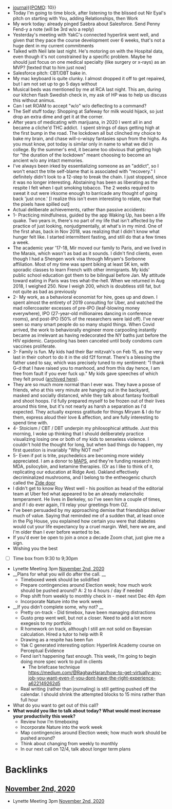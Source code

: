 - [journal](<journal.md>){{[POMO](<POMO.md>): 10}}
- Today I'm going to time block, after listening to the blissed out Nir Eyal's pitch on starting with You, adding Relationships, then Work
- My work today: already pinged Saebra about Salesforce. Send Penny Fend-y a note (will be 3rd w/o a reply)
- Yesterday's meeting with YakC's connected hyperlink went well, and given that they pace the course development over 6 weeks, that's not a huge dent in my current commitments
- Talked with Neil late last night. He's motoring on with the Hospital data, even though it's not constrained by a specific problem. Maybe he should just focus on one medical specialty (like surgery or x-rays) as an MVP? [texted that to him just now]
- Salesforce pitch: CBT/DBT bake in. 
- My mac keyboard is quite clunky. I almost dropped it off to get repaired, but I am not set up to go 5 days without
- Musical beds was mentioned by me at RCA last night. This am, during our kitchen flash Swedish check in, my ask of HP was to help us discuss this without animus.
- Can I set ROAM to accept "w/o" w/o deflecting to a command?
- The Self stuff today: Shopping at Safeway for milk would hijack, so just drop an extra dime and get it at the corner. 
- After years of medicating with marijuana, in 2020 I went all in and became a cliche'd THC addict.  I spent strings of days getting high at the first bump in the road. The lockdown all but clinched my choice to bake my brain, and chase will-o-wispy fantasies spun from the highs. As you must know, pot today is similar only in name to what we did in college. By the summer's end, it became too obvious that getting high for "the duration of the lockdown" meant choosing to become an ancient w/o any intact memories.
- I've always been irked by essentializing someone as an "addict", so I won't enact the trite self-blame that is associated with "recovery." I definitely didn't look to a 12-step to break the chain. I just stopped, since it was no longer interesting. Abstaining has been as liberating as the respite I felt when I quit smoking tobacco. The 2 weeks required to sweat it out were irksome enough to barricade any thought of going back 'just once.' [I realize this isn't even interesting to relate, now that the pixels have spilled out]
- Actual deliberate achievements, rather than passive accidents:
- 1- Practicing mindfulness, guided by the app Waking Up, has been a life quake. Two years in, there's no part of my life that isn't affected by the practice of just looking, nonjudgmentally, at what's in my mind. One of the first ahas, back in Nov 2018, was realizing that I didn't know what hunger felt like. I started intermittent fasting, and still do that a few times a week.
- The academic year '17-18, Mir moved our family to Paris, and we lived in the Marais, which wasn't as bad as it sounds. I didn't find clients, even though I had a Shengen work visa through Miryam's Sorbonne affiliation. Most of my time was spent biking at least 5K km, with sporadic classes to learn French with other immigrants. My kids' public school education got them to be bilingual before Jan. My attitude toward eating in Paris was tres what-the-hell. When we returned in Aug 2018, I weighed 250. Now I weigh 200, which is doubtless still fat, but not quite as bad as previously
- 2- My work, as a behavioral economist for hire, goes up and down. I spent almost the entirety of 2019 consulting for Uber, and watched the mad rollercoaster excesses of pre-IPO (leaf-blowing money everywhere), IPO (27-year-old millionaires dancing in conference rooms), and post-IPO (50% of the researchers were laid off). I've never seen so many smart people do so many stupid things. When Covid arrived, the work to behaviorally engineer more carpooling instantly became as irrelevant as having redecorated the NY baths just before the HIV epidemic. Carpooling has been canceled until body condoms cum vaccines proliferate.
- 3- Family is fun. My kids had their Bar mitzvah's on Feb 15, as the very last in their cohort to do it in the old f2f format. There's a blessing the father used to say, which was precisely tuned to my sentiment: "I thank G-d that I have raised you to manhood, and from this day hence, I am free from fault if you ever fuck up." My kids gave speeches of which they felt proud ([archived here](https://beckettandyair.weebly.com/)).
- They are so much more normal than I ever was. They have a posse of friends, who at this very minute are hanging out in the backyard, masked and socially distanced, while they talk about fantasy football and shoot hoops. I'd fully prepared myself to be frozen out of their lives around this time, but it's not nearly as harsh a separation as I'd expected. They actually express gratitude for things Miryam & I do for them, express aloud their love & affection, and are fully interesting to spend time with.
- 4- Stoicism / CBT / DBT underpin my philosophical attitude. Just this morning, I woke up thinking that I should deliberately practice visualizing losing one or both of my kids to senseless violence. I couldn't hold the thought for long, but when bad things do happen, my first question is invariably "Why NOT me?"
- 5- Even if pot is trite, psychedelics are becoming more widely appreciated. I am a donor to [MAPS](https://maps.org/), and they're funding research into MDA, psilocybin, and ketamine therapies. (Or as I like to think of it, replicating our education at Ridge Ave). Oakland effectively decriminalized mushrooms, and I belong to the entheogenic church called the [Zide door](https://zidedoor.com/)
- I didn't get to know Roy West well - his position as head of the editorial team at Uber fed what appeared to be an already melancholic temperament. He lives in Berkeley, so I've seen him a couple of times, and if I do ever again, I'll relay your greetings from OZ.
-  I've been persuaded by my approaching demise that friendships deliver much of value. Saying that reminded me of a sudden that, at least once in the Pig House, you explained how certain you were that diabetes would cut your life expectancy by a cruel margin. Well, here we are, and I'm older than I ever before wanted to be.
- If you'd ever be open to join a once a decade Zoom chat, just give me a sign.
- Wishing you the best
- [ ] Time box from 9:30 to 9;30pm
- Lynette Meeting 3pm [November 2nd, 2020](<November 2nd, 2020.md>)
- __Plans for what you will do after the call. __
    - Timeboxed week should be solidified
    - Prepare contingencies around Election week; how much work should be pushed around? A: 2 to 4 hours / day if needed
    - Prep shift from weekly to monthly check in - meet next Dec 4th 4pm
    - Incorporate Nature into the work week
- __If you didn’t complete some, why not? __
    - Pretty on-track - Did timebox, have been managing distractions
    - Gusto prep went well, but not a closer. Need to add a lot more exegesis to my portfolio
    - R homework on track, although I still am not solid on Bayesian calculation. Hired a tutor to help with R
    - Drawing as a respite has been fun
    - Yak C generated interesting option: Hyperlink Academy course on Perceptual Evidence
    - Fend isn’t happening fast enough. This week, I’m going to begin doing more spec work to pull in clients
        - The briefcase technique https://medium.com/@RaghavHaran/how-to-get-virtually-any-job-you-want-even-if-you-dont-have-the-right-experience-a622149262d5
    - Real writing (rather than journaling) is still getting pushed off the calendar. I should shrink the attempted blocks to 15 mins rather than full hour
- What do you want to get out of this call?
- __What would you like to talk about today? What would most increase your productivity this week?__
    - Review how I’m timeboxing
    - Incorporate Nature into the work week
    - Map contingencies around Election week; how much work should be pushed around?
    - Think about changing from weekly to monthly
    - In our next call on 12/4, talk about longer term plans

# Backlinks
## [November 2nd, 2020](<November 2nd, 2020.md>)
- Lynette Meeting 3pm [November 2nd, 2020](<November 2nd, 2020.md>)

